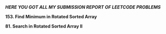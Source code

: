 ***HERE YOU GOT ALL MY SUBMISSION REPORT OF LEETCODE PROBLEMS***

**153. Find Minimum in Rotated Sorted Array**


**81. Search in Rotated Sorted Array II**
